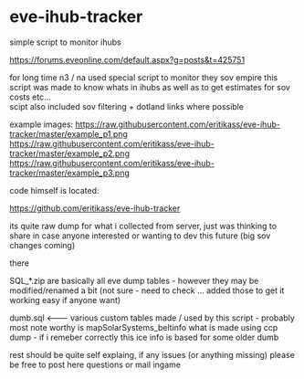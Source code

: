 # eve-ihub-tracker
simple script to monitor ihubs


https://forums.eveonline.com/default.aspx?g=posts&t=425751

for long time n3 / na used special script to monitor they sov empire 
this script was made to know whats in ihubs as well as to get estimates for sov costs etc...  
scipt also included sov filtering + dotland links where possible

example images:
https://raw.githubusercontent.com/eritikass/eve-ihub-tracker/master/example_p1.png 
https://raw.githubusercontent.com/eritikass/eve-ihub-tracker/master/example_p2.png 
https://raw.githubusercontent.com/eritikass/eve-ihub-tracker/master/example_p3.png 

code himself is located: 

https://github.com/eritikass/eve-ihub-tracker 

its quite raw dump for what i collected from server, just was thinking to share in case anyone interested or wanting to dev this future (big sov changes coming)

there

SQL_*.zip are basically all eve dump tables - however they may be modified/renamed a bit (not sure - need to check ... added those to get it working easy if anyone want)

dumb.sql <--- various custom tables made / used by this script - probably most note worthy is mapSolarSystems_beltinfo what is made using ccp dump - if i remeber correctly this ice info is based for some older dumb

rest should be quite self explaing, if any issues (or anything missing) please be free to post here questions or mail ingame
